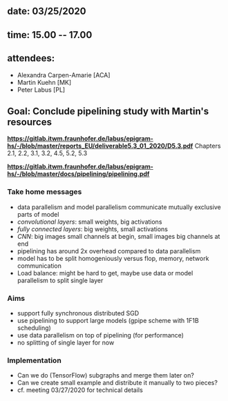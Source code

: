 ## date: 03/25/2020
## time: 15.00 -- 17.00
## attendees:
  * Alexandra Carpen-Amarie [ACA]
  * Martin Kuehn [MK]
  * Peter Labus [PL]

## Goal: Conclude pipelining study with Martin's resources

**https://gitlab.itwm.fraunhofer.de/labus/epigram-hs/-/blob/master/reports_EU/deliverable5.3_01_2020/D5.3.pdf**
Chapters 2.1, 2.2, 3.1, 3.2, 4.5, 5.2, 5.3

**https://gitlab.itwm.fraunhofer.de/labus/epigram-hs/-/blob/master/docs/pipelining/pipelining.pdf**


### Take home messages

* data parallelism and model parallelism communicate mutually exclusive parts of model
* *convolutional layers*: small weights, big activations
* *fully connected layers*: big weights, small activations
* *CNN*: big images small channels at begin, small images big channels at end
* pipelining has around 2x overhead compared to data parallelism 
* model has to be split homogeniously versus flop, memory, network communication
* Load balance: might be hard to get, maybe use data or model parallelism to split single layer

### Aims

* support fully synchronous distributed SGD
* use pipelining to support large models (gpipe scheme with 1F1B scheduling)
* use data parallelism on top of pipelining (for performance)
* no splitting of single layer for now

### Implementation

* Can we do (TensorFlow) subgraphs and merge them later on?
* Can we create small example and distribute it manually to two pieces?
* cf. meeting 03/27/2020 for technical details
